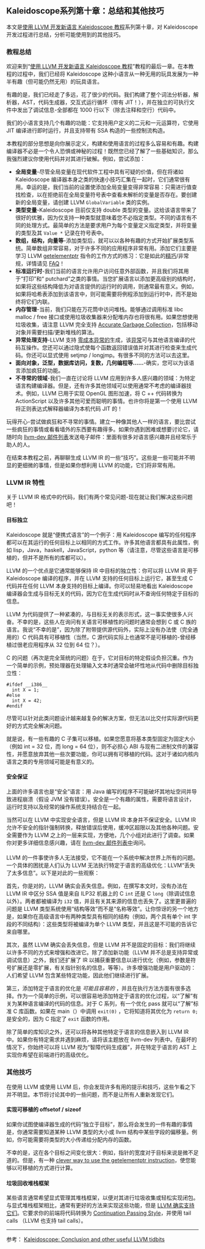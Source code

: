 ## Kaleidoscope系列第十章：总结和其他技巧

本文是[使用 LLVM 开发新语言 Kaleidoscope 教程](https://github.com/Hanseltu/kaleidoscope-tutorial/blob/master/blog/0.md)系列第十章，对 Kaleidoscope 开发过程进行总结，分析可能使用到的其他技巧。

### 教程总结

欢迎来到“[使用 LLVM 开发新语言 Kaleidoscope 教程](https://github.com/Hanseltu/kaleidoscope-tutorial/blob/master/blog/0.md)”教程的最后一章。在本教程的过程中，我们已经将 Kaleidoscope 这种小语言从一种无用的玩具发展为一种半有趣（但可能仍然无用）的玩具语言。

有趣的是，我们已经走了多远，花了很少的代码。我们构建了整个词法分析器，解析器，AST，代码生成器，交互式运行循环（带有 JIT！），并在独立的可执行文件中发出了调试信息-全部都在 1000 行以下（除去注释和空行）代码中。

我们的小语言支持几个有趣的功能：它支持用户定义的二元和一元运算符，它使用 JIT 编译进行即时运行，并且支持带有 SSA 构造的一些控制流构造。

本教程的部分思想是向你展示定义，构建和使用语言的过程多么容易和有趣。构建编译器不必是一个令人恐惧或神秘的过程！既然您已经了解了一些基础知识，那么我强烈建议你使用代码并对其进行破解。例如，尝试添加：

* **全局变量**-尽管全局变量在现代软件工程中具有可疑的价值，但在将诸如 Kaleidoscope 编译器本身之类的快速小技巧汇集在一起时，它们通常很有用。幸运的是，我们当前的设置使添加全局变量变得非常容易：只需进行值查找检查，以在拒绝前在全局变量符号表中查看未解析的变量是否存在。要创建新的全局变量，请创建 LLVM `GlobalVariable` 类的实例。
* **类型变量**-Kaleidoscope 目前仅支持 double 类型的变量。这给该语言带来了很好的优雅，因为仅支持一种类型就意味着您不必指定类型。不同的语言有不同的处理方式。最简单的方法是要求用户为每个变量定义指定类型，并将变量的类型及其 `Value *` 记录在符号表中。
* **数组，结构，向量等**-添加类型后，就可以以各种有趣的方式开始扩展类型系统。简单数组非常容易，对于许多不同的应用程序非常有用。添加它们主要是学习 LLVM [getelementptr](https://llvm.org/docs/tutorial/LangRef.html#getelementptr-instruction) 指令的工作方式的练习：它是如此的[精巧](https://llvm.org/docs/tutorial/LangRef.html#getelementptr-instruction)/非常规，详情请见 [FAQ](https://llvm.org/docs/tutorial/GetElementPtr.html)！
* **标准运行时**-我们当前的语言允许用户访问任意外部函数，并且我们将其用于“打印”和“ putchard”之类的事情。当您扩展语言以添加更高级别的结构时，如果将这些结构降低为对语言提供的运行时的调用，则通常最有意义。例如，如果将哈希表添加到该语言中，则可能需要将例程添加到运行时中，而不是始终将它们内联。
* **内存管理**-当前，我们只能在万花筒中访问堆栈。能够通过调用标准 libc malloc / free 接口或使用垃圾收集器来分配堆内存也将很有用。如果您想使用垃圾收集，请注意 LLVM 完全支持 [Accurate Garbage Collection](https://llvm.org/docs/tutorial/GarbageCollection.html)，包括移动对象并需要扫描/更新堆栈的算法。
* **异常处理支持**-LLVM 支持 [零成本异常的](https://llvm.org/docs/tutorial/ExceptionHandling.html)生成，该[异常](https://llvm.org/docs/tutorial/ExceptionHandling.html)可与其他语言编译的代码互操作。您还可以通过隐式使每个函数返回错误值并对其进行检查来生成代码。你还可以显式使用 setjmp / longjmp。有很多不同的方法可以去这里。
* **面向对象，泛型，数据库访问，复数，几何编程等……**-确实，您可以为该语言添加疯狂的功能。
* **不寻常的领域**-我们一直在讨论将 LLVM 应用到许多人感兴趣的领域：为特定语言构建编译器。但是，还有许多其他领域可以使用通常不考虑的编译器技术。例如，LLVM 已用于实现 OpenGL 图形加速，将 C ++ 代码转换为 ActionScript 以及许多其他可爱而聪明的事情。也许你将是第一个使用 LLVM 将正则表达式解释器编译为本机代码 JIT 的！

玩得开心-尝试做疯狂和不寻常的事情。建立一种像其他人一样的语言，要比尝试一些疯狂的事情或看看墙外的东西要有趣得多。如果你遇到困难或想要讨论它，请随时向 [llvm-dev 邮件列表](http://lists.llvm.org/mailman/listinfo/llvm-dev)发送电子邮件：里面有很多对语言感兴趣并且经常乐于助人的人。

在结束本教程之前，再聊聊生成 LLVM IR 的一些“技巧”。这些是一些可能并不明显的更细微的事情，但是如果你想利用 LLVM 的功能，它们将非常有用。

### LLVM IR 特性

关于 LLVM IR 格式中的代码，我们有两个常见问题-现在就让我们解决这些问题吧！

#### 目标独立

Kaleidoscope 就是“便携式语言”的一个例子：用 Kaleidoscope 编写的任何程序都可以在其运行的任何目标上以相同的方式工作。许多其他语言都具有此属性，例如 lisp，Java，haskell，JavaScript，python 等（请注意，尽管这些语言是可移植的，但并不是所有的库都可以）。

LLVM 的一个优点是它通常能够保持 IR 中目标的独立性：你可以将 LLVM IR 用于 Kaleidoscope 编译的程序，并在 LLVM 支持的任何目标上运行它，甚至生成 C 代码并在任何 LLVM 本身支持的目标上编译。你可以轻易地看出 Kaleidoscope 编译器会生成与目标无关的代码，因为它在生成代码时从不查询任何特定于目标的信息。

LLVM 为代码提供了一种紧凑的，与目标无关的表示形式，这一事实使很多人兴奋。不幸的是，这些人在询问有关语言可移植性的问题时通常会想到 C 或 C 族的语言。我说“不幸的是”，因为除了附带提供源代码外，实际上没有办法使（完全通用的）C 代码具有可移植性（当然，C 源代码实际上也通常不是可移植的-曾经移植过很老应用程序从 32 位到 64 位？）。

C 的问题（再次是完全笼统的问题）在于，它对目标的特定假设负担沉重。作为一个简单的示例，预处理器在处理输入文本时通常会破坏性地从代码中删除目标独立性：

```
#ifdef __i386__
  int X = 1;
#else
  int X = 42;
#endif
```

尽管可以针对此类问题设计越来越复杂的解决方案，但无法以比交付实际源代码更好的方式完全解决问题。

就是说，有一些有趣的 C 子集可以移植。如果您愿意将基本类型固定为固定大小（例如 int = 32 位，而 long = 64 位），则不必担心 ABI 与现有二进制文件的兼容性，并愿意放弃其他一些次要功能，你可以拥有可移植的代码。这对于诸如内核内语言之类的专用领域可能是有意义的。

#### 安全保证

上面的许多语言也是“安全”语言：用 Java 编写的程序不可能破坏其地址空间并导致进程崩溃（假设 JVM 没有错误）。安全是一个有趣的属性，需要将语言设计，运行时支持以及经常的操作系统支持结合在一起。

当然可以在 LLVM 中实现安全语言，但是 LLVM IR 本身并不保证安全。LLVM IR 允许不安全的指针强制转换，释放错误后使用，缓冲区超限以及其他各种问题。安全需要作为 LLVM 之上的一层来实现，方便地，几个小组对此进行了调查。如果你对更多详细信息感兴趣，请在 [llvm-dev 邮件列表中](http://lists.llvm.org/mailman/listinfo/llvm-dev)询问。

####

LLVM 的一件事使许多人无法接受，它不能在一个系统中解决世界上所有的问题。一个具体的困扰是人们认为 LLVM 无法执行特定于语言的高级优化：LLVM“丢失了太多信息”。以下是对此的一些观察：

首先，你是对的，LLVM 确实会丢失信息。例如，在撰写本文时，没有办法在 LLVM IR 中区分 SSA 值是来自 ILP32 机器上的 C `int` 还是 C `long`（除调试信息以外）。两者都被编译为 `i32` 值，并且有关其来源的信息也丢失了。这里更普遍的问题是 LLVM 类型系统使用“结构等效”而不是“名称等效”。让你惊讶的另一个地方是，如果你在高级语言中有两种类型具有相同的结构（例如，两个具有单个 int 字段的不同结构）：这些类型将被编译为单个 LLVM 类型，并且这是不可能的告诉它来自哪里。

其次，虽然 LLVM 确实会丢失信息，但是 LLVM 并不是固定的目标：我们将继续以许多不同的方式来增强和改进它。除了添加新功能（LLVM 并不总是支持异常或调试信息）之外，我们还扩展了 IR 以捕获重要信息以进行优化（例如，参数是符号扩展还是零扩展，有关指针别名的信息，等等）。许多增强功能是用户驱动的：人们希望 LLVM 包含某些特定功能，因此他们继续进行扩展。

第三，添加特定于语言的优化是 _可能且容易的_ ，并且在执行方法方面有很多选择。作为一个简单的示例，可以很容易地添加特定于语言的优化过程，以“了解”有关为某种语言编译的代码的信息。对于 C 系列，有一个优化 pass 就可以“了解”标准 C 库函数。如果在 main（）中调用 `exit(0)` ，它将知道将其优化为 `return 0;` 是安全的，因为 C 指定了 `exit` 函数的作用。

除了简单的库知识之外，还可以将各种其他特定于语言的信息嵌入到 LLVM IR 中。如果你有特定需求并遇到麻烦，请将该主题放在 llvm-dev 列表中。在最坏的情况下，你始终可以将 LLVM 视为“智障代码生成器”，并在特定于语言的 AST 上实现你希望在前端进行的高级优化。

### 其他技巧

在使用 LLVM 或使用 LLVM 后，你会发现许多有用的提示和技巧，这些乍看之下并不明显。本节将讨论其中的一些问题，而不是让所有人重新发现它们。

#### 实现可移植的 offsetof / sizeof

如果你试图使编译器生成的代码“独立于目标”，那么将会发生的一件有趣的事情是，你通常需要知道某种 LLVM 类型的大小或 llvm 结构中某些字段的偏移量。例如，你可能需要将类型的大小传递给分配内存的函数。

不幸的是，这在各个目标之间变化很大：例如，指针的宽度对于目标来说是微不足道的。但是，有一种 [clever way to use the getelementptr instruction](http://nondot.org/sabre/LLVMNotes/SizeOf-OffsetOf-VariableSizedStructs.txt)，使您能够以可移植的方式进行计算。

#### 垃圾回收堆栈框架

某些语言通常希望显式管理其堆栈框架，以便对其进行垃圾收集或轻松实现闭包。与显式堆栈框架相比，通常有更好的方法来实现这些功能，但是 [LLVM 确实支持它们](http://nondot.org/sabre/LLVMNotes/ExplicitlyManagedStackFrames.txt)。它要求你的前端将代码转换为 [Continuation Passing Style](http://en.wikipedia.org/wiki/Continuation-passing_style)，并使用 tail calls （LLVM 也支持 tail calls）。

---

参考： [Kaleidoscope: Conclusion and other useful LLVM tidbits](https://llvm.org/docs/tutorial/MyFirstLanguageFrontend/LangImpl10.html)
